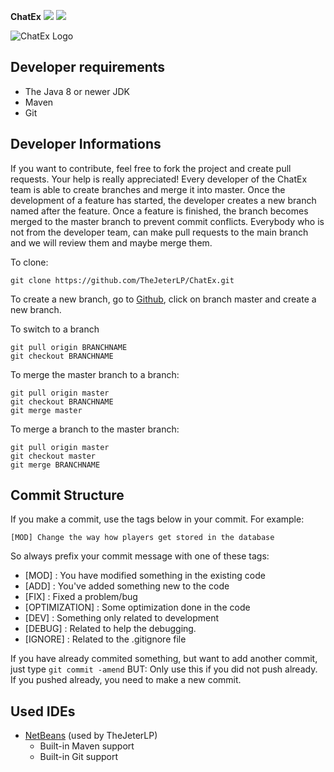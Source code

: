 **ChatEx** ![](https://github.com/TheJeterLP/ChatEx/workflows/Java%20CI%20with%20Maven/badge.svg)
![](https://jitpack.io/v/TheJeterLP/ChatEx.svg)

![ChatEx Logo](https://i.imgur.com/ng1GIOg.png)

Developer requirements
------------

* The Java 8 or newer JDK
* Maven
* Git 

Developer Informations
------------
If you want to contribute, feel free to fork the project and create pull requests. Your help is really appreciated!
Every developer of the ChatEx team is able to create branches and merge it into master. Once the development of a feature has started, the developer creates a new branch named after the feature. Once a feature is finished, the branch becomes merged to the master branch to prevent commit conflicts.
Everybody who is not from the developer team, can make pull requests to the main branch and we will review them and maybe merge them.

To clone: 

```
git clone https://github.com/TheJeterLP/ChatEx.git
```

To create a new branch, go to [Github](https://github.com/TheJeterLP/ChatEx), click on branch master and create a new branch.


To switch to a branch
````
git pull origin BRANCHNAME
git checkout BRANCHNAME
````

To merge the master branch to a branch:
```
git pull origin master
git checkout BRANCHNAME
git merge master
```

To merge a branch to the master branch:
```
git pull origin master
git checkout master
git merge BRANCHNAME
```

Commit  Structure
------------
If you make a commit, use the tags below in your commit. For example:
```
[MOD] Change the way how players get stored in the database
```

So always prefix your commit message with one of these tags:

* [MOD] : You have modified something in the existing code
* [ADD] : You've added something new to the code
* [FIX] : Fixed a problem/bug
* [OPTIMIZATION] : Some optimization done in the code
* [DEV] : Something only related to development
* [DEBUG] : Related to help the debugging.
* [IGNORE] : Related to the .gitignore file

If you have already commited something, but want to add another commit, 
just type ```git commit -amend```
BUT: Only use this if you did not push already. If you pushed already, you need to make a new commit.

Used IDEs
------------
* [NetBeans](https://netbeans.org) (used by TheJeterLP)
  * Built-in Maven support
  * Built-in Git support
